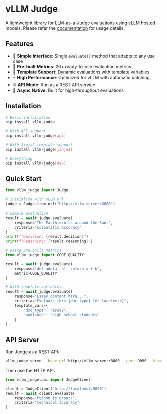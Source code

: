 # vLLM Judge

A lightweight library for LLM-as-a-Judge evaluations using vLLM hosted models. Please refer the [documentation](https://saichandrapandraju.github.io/vllm_judge/) for usage details.

## Features

- 🚀 **Simple Interface**: Single `evaluate()` method that adapts to any use case
- 🎯 **Pre-built Metrics**: 20+ ready-to-use evaluation metrics
- 🔧 **Template Support**: Dynamic evaluations with template variables
- ⚡ **High Performance**: Optimized for vLLM with automatic batching
- 🌐 **API Mode**: Run as a REST API service
- 🔄 **Async Native**: Built for high-throughput evaluations

## Installation

```bash
# Basic installation
pip install vllm-judge

# With API support
pip install vllm-judge[api]

# With Jinja2 template support
pip install vllm-judge[jinja2]

# Everything
pip install vllm-judge[dev]
```

## Quick Start

```python
from vllm_judge import Judge

# Initialize with vLLM url
judge = Judge.from_url("http://vllm-server:8000")

# Simple evaluation
result = await judge.evaluate(
    response="The Earth orbits around the Sun.",
    criteria="scientific accuracy"
)
print(f"Decision: {result.decision}")
print(f"Reasoning: {result.reasoning}")

# Using pre-built metrics
from vllm_judge import CODE_QUALITY

result = await judge.evaluate(
    response="def add(a, b): return a + b",
    metric=CODE_QUALITY
)

# With template variables
result = await judge.evaluate(
    response="Essay content here...",
    criteria="Evaluate this {doc_type} for {audience}",
    template_vars={
        "doc_type": "essay",
        "audience": "high school students"
    }
)
```

## API Server

Run Judge as a REST API:

```bash
vllm-judge serve --base-url http://vllm-server:8000 --port 9090 --host localhost
```

Then use the HTTP API:

```python
from vllm_judge.api import JudgeClient

client = JudgeClient("http://localhost:9090")
result = await client.evaluate(
    response="Python is great!",
    criteria="technical accuracy"
)
```

